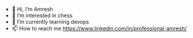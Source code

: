 - 👋 Hi, I’m Amresh
- 👀 I’m interested in chess
- 🌱 I’m currently learning devops
- 📫 How to reach me https://www.linkedin.com/in/professional-amresh/

<!---
hellomresh/hellomresh is a ✨ special ✨ repository because its `README.md` (this file) appears on your GitHub profile.
You can click the Preview link to take a look at your changes.
--->
